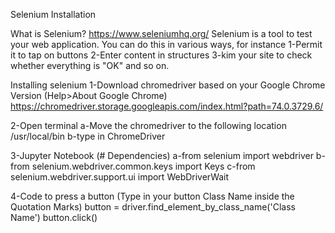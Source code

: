 Selenium Installation

What is Selenium? https://www.seleniumhq.org/
Selenium is a tool to test your web application. You can do this in various ways, for instance
1-Permit it to tap on buttons
2-Enter content in structures
3-kim your site to check whether everything is "OK" and so on.

Installing selenium 
1-Download chromedriver based on your Google Chrome Version (Help>About Google Chrome)
https://chromedriver.storage.googleapis.com/index.html?path=74.0.3729.6/

2-Open terminal
a-Move the chromedriver to the following location /usr/local/bin 
b-type in ChromeDriver

3-Jupyter Notebook (# Dependencies)
a-from selenium import webdriver
b-from selenium.webdriver.common.keys import Keys
c-from selenium.webdriver.support.ui import WebDriverWait

4-Code to press a button (Type in your button Class Name inside the Quotation Marks)
button = driver.find_element_by_class_name('Class Name')
button.click()
